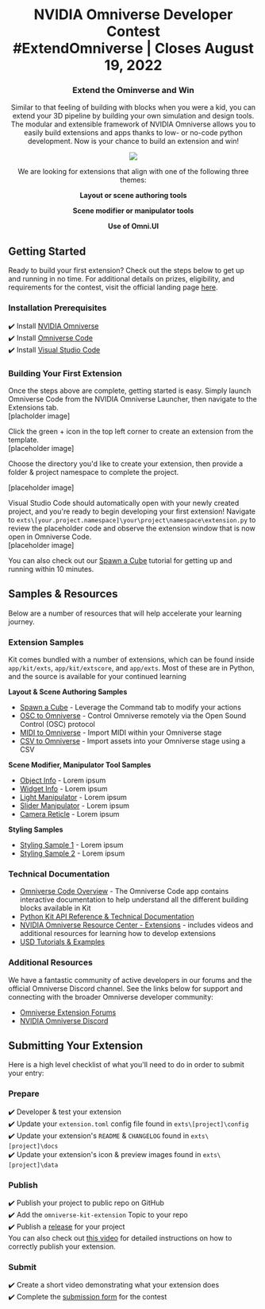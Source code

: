 <!-- markdownlint-disable -->
<h1 align="center">
    NVIDIA Omniverse Developer Contest
    <br>
    #ExtendOmniverse | Closes August 19, 2022
</h1>
<h3 align="center">
    Extend the Ominverse and Win
</h3>
<p align="center">Similar to that feeling of building with blocks when you were a kid, you can extend your 3D pipeline by building your own simulation and design tools. The modular and extensible framework of NVIDIA Omniverse allows you to easily build extensions and apps thanks to low- or no-code python development. Now is your chance to build an extension and win!
</p>

<!-- <p align="center">
    <a href="https://developer.nvidia.com/nvidia-omniverse-platform"><img src="https://developer.nvidia.com/sites/default/files/akamai/nvidia-omniverse-developer-850w-480h.jpg"></a>
</p> -->

<p align="center">
    <a href="https://developer.nvidia.com/nvidia-omniverse-platform"><img src="https://developer.nvidia.com/sites/default/files/akamai/omniverse/nvidia-extension-manager-630w-354h.jpg"></a>
</p>

<p align="center">
We are looking for extensions that align with one of the following three themes:
</p>

<p align="center">
<strong>
Layout or scene authoring tools
    </strong>
</p>
<p align="center">
<strong>
Scene modifier or manipulator tools
    </strong>
</p>
<p align="center">
    <strong>
Use of Omni.UI
    </strong>
</p>

## Getting Started ##  
Ready to build your first extension? Check out the steps below to get up and running in no time. For additional details on prizes, eligibility, and requirements for the contest, visit the official landing page [here](https://updateme).

### Installation Prerequisites ###
:heavy_check_mark: Install [NVIDIA Omniverse](https://www.nvidia.com/en-us/omniverse/download/)  
:heavy_check_mark: Install [Omniverse Code](https://developer.nvidia.com/nvidia-omniverse-platform/code-app)  
:heavy_check_mark: Install [Visual Studio Code](https://code.visualstudio.com/download)  

### Building Your First Extension ###
Once the steps above are complete, getting started is easy. Simply launch Omniverse Code from the NVIDIA Omniverse Launcher, then navigate to the Extensions tab.  
[placholder image]  

Click the green + icon in the top left corner to create an extension from the template.  
[placeholder image]  

Choose the directory you'd like to create your extension, then provide a folder & project namespace to complete the project.  

[placeholder image]  

Visual Studio Code should automatically open with your newly created project, and you're ready to begin developing your first extension! Navigate to `exts\[your.project.namespace]\your\project\namespace\extension.py` to review the placeholder code and observe the extension window that is now open in Omniverse Code.  
[placeholder image]  

You can also check out our [Spawn a Cube](https://updateme) tutorial for getting up and running within 10 minutes.  

## Samples & Resources ##
Below are a number of resources that will help accelerate your learning journey.

### Extension Samples ####
Kit comes bundled with a number of extensions, which can be found inside `app/kit/exts`, `app/kit/extscore`, and `app/exts`. Most of these are in Python, and the source is available for your continued learning

**Layout & Scene Authoring Samples**  
* [Spawn a Cube](https://updateme) - Leverage the Command tab to modify your actions  
* [OSC to Omniverse](https://updateme) - Control Omniverse remotely via the Open Sound Control (OSC) protocol
* [MIDI to Omniverse](https://updateme) - Import MIDI within your Omniverse stage
* [CSV to Omniverse](https://updateme) - Import assets into your Omniverse stage using a CSV  

**Scene Modifier, Manipulator Tool Samples**  
* [Object Info](https://updateme) - Lorem ipsum
* [Widget Info](https://updateme) - Lorem ipsum
* [Light Manipulator](https://updateme) - Lorem ipsum
* [Slider Manipulator](https://updateme) - Lorem ipsum
* [Camera Reticle](https://updateme) - Lorem ipsum

**Styling Samples**  
* [Styling Sample 1](https://updateme) - Lorem ipsum
* [Styling Sample 2](https://updateme) - Lorem ipsum

### Technical Documentation ###
* [Omniverse Code Overview](https://www.youtube.com/watch?v=j1Pwi1KRkhk) - The Omniverse Code app contains interactive documentation to help understand all the different building blocks available in Kit
* [Python Kit API Reference & Technical Documentation](https://docs.omniverse.nvidia.com/py/kit/index.html)
* [NVIDIA Omniverse Resource Center - Extensions](https://developer.nvidia.com/nvidia-omniverse-developer-resource-center#extensions) - includes videos and additional resources for learning how to develop extensions
* [USD Tutorials & Examples](https://github.com/NVIDIA-Omniverse/USD-Tutorials-And-Examples)

### Additional Resources ###
We have a fantastic community of active developers in our forums and the official Omniverse Discord channel. See the links below for support and connecting with the broader Omniverse developer community:
* [Omniverse Extension Forums](https://forums.developer.nvidia.com/c/omniverse/extension/399)
* [NVIDIA Omniverse Discord](https://forums.developer.nvidia.com/t/omniverse-discord-server-is-live/178422)

## Submitting Your Extension ##
Here is a high level checklist of what you'll need to do in order to submit your entry: 
### Prepare ###  
:heavy_check_mark: Developer & test your extension  
:heavy_check_mark: Update your `extension.toml` config file found in `exts\[project]\config`  
:heavy_check_mark: Update your extension's `README` & `CHANGELOG` found in `exts\[project]\docs`  
:heavy_check_mark: Update your extension's icon & preview images found in `exts\[project]\data`  
### Publish ###
:heavy_check_mark: Publish your project to public repo on GitHub  
:heavy_check_mark: Add the `omniverse-kit-extension` Topic to your repo  
:heavy_check_mark: Publish a [release](https://release) for your project  
You can also check out [this video](https://updateme) for detailed instructions on how to correctly publish your extension.
### Submit ###
:heavy_check_mark: Create a short video demonstrating what your extension does  
:heavy_check_mark: Complete the [submission form](http://updateme) for the contest  

